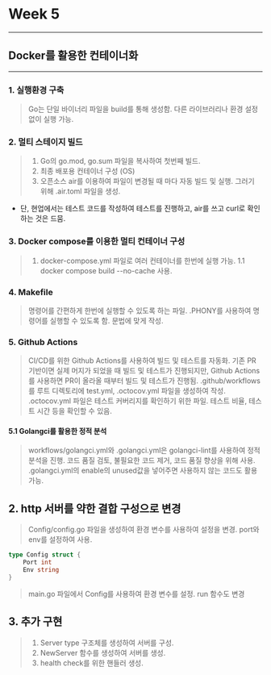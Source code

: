 # Week 5

---

## Docker를 활용한 컨테이너화

---

### 1. 실행환경 구축
> Go는 단일 바이너리 파일을 build를 통해 생성함. 
> 다른 라이브러리나 환경 설정 없이 실행 가능.

### 2. 멀티 스테이지 빌드
> 1. Go의 go.mod, go.sum 파일을 복사하여 첫번째 빌드.
> 2. 최종 배포용 컨테이너 구성 (OS)
> 3. 오픈소스 air를 이용하여 파일이 변경될 때 마다 자동 빌드 및 실행. 그러기 위해 .air.toml 파일을 생성.

- 단, 현업에서는 테스트 코드를 작성하여 테스트를 진행하고, air를 쓰고 curl로 확인하는 것은 드뭄.

### 3. Docker compose를 이용한 멀티 컨테이너 구성
> 1. docker-compose.yml 파일로 여러 컨테이너를 한번에 실행 가능.
> 1.1 docker compose build --no-cache 사용.

### 4. Makefile
> 명령어를 간편하게 한번에 실행할 수 있도록 하는 파일.
> .PHONY를 사용하여 명령어를 실행할 수 있도록 함.
> 문법에 맞게 작성.

### 5. Github Actions
> CI/CD를 위한 Github Actions를 사용하여 빌드 및 테스트를 자동화.
> 기존 PR 기반이면 실제 머지가 되었을 때 빌드 및 테스트가 진행되지만, Github Actions를 사용하면 PR이 올라올 때부터 빌드 및 테스트가 진행됨.
> .github/workflows를 루트 디렉토리에 test.yml, .octocov.yml 파일을 생성하여 작성.
> .octocov.yml 파일은 테스트 커버리지를 확인하기 위한 파일. 테스트 비율, 테스트 시간 등을 확인할 수 있음.

#### 5.1 Golangci를 활용한 정적 분석
> workflows/golangci.yml와 .golangci.yml은 golangci-lint를 사용하여 정적 분석을 진행.
> 코드 품질 검토, 불필요한 코드 제거, 코드 품질 향상을 위해 사용.
> .golangci.yml의 enable의 unused값을 넣어주면 사용하지 않는 코드도 활용 가능.

## 2. http 서버를 약한 결합 구성으로 변경
> Config/config.go 파일을 생성하여 환경 변수를 사용하여 설정을 변경.
> port와 env를 설정하여 사용.
```go 
type Config struct {
    Port int
    Env string
}
```
> main.go 파일에서 Config를 사용하여 환경 변수를 설정.
> run 함수도 변경

## 3. 추가 구현
> 1. Server type 구조체를 생성하여 서버를 구성.
> 2. NewServer 함수를 생성하여 서버를 생성.
> 3. health check를 위한 핸들러 생성.